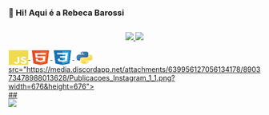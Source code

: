 ### 👋 Hi! Aqui é a Rebeca Barossi
##
<div align="center">
<a href="https://github.com/becabarossi06">
<img height="180em" src="https://github-readme-stats.vercel.app/api?username=becabarossi06&show_icons=true&theme=dark&include_all_commits=true&count_private=true"/>
<img height="180em" src="https://github-readme-stats.vercel.app/api/top-langs/?username=becabarossi06&layout=compact&langs_count=7&theme=dark"/>
</div>
<div style="display: inline_block"><br>
  <img align="center" alt="Rafa-Js" height="30" width="40" src="https://raw.githubusercontent.com/devicons/devicon/master/icons/javascript/javascript-plain.svg">
  <img align="center" alt="Rafa-HTML" height="30" width="40" src="https://raw.githubusercontent.com/devicons/devicon/master/icons/html5/html5-original.svg">
  <img align="center" alt="Rafa-CSS" height="30" width="40" src="https://raw.githubusercontent.com/devicons/devicon/master/icons/css3/css3-original.svg">
  <img align="center" alt="Rafa-Python" height="30" width="40" src="https://raw.githubusercontent.com/devicons/devicon/master/icons/python/python-original.svg">
 src="https://media.discordapp.net/attachments/639956127056134178/890373478988013628/Publicacoes_Instagram_1_1.png?width=676&height=676">
</div>
 ##

<div>
  <a href = "mailto:rebecabarossi@gamil.com"><img src="https://img.shields.io/badge/-Gmail-%23333?style=for-the-badge&logo=gmail&logoColor=white" destino ="_blank"></a>
 
</div>
